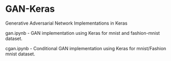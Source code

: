 # GAN-Keras
Generative Adversarial Network Implementations in Keras

gan.ipynb - GAN implementation using Keras for mnist and fashion-mnist dataset.

cgan.ipynb - Conditional GAN implementation using Keras for mnist/Fashion mnist dataset.
